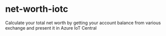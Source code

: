 # net-worth-iotc
Calculate your total net worth by getting your account balance from various exchange and present it in Azure IoT Central
